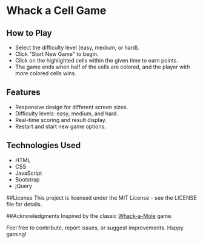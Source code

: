 # Whack a Cell Game

## How to Play
* Select the difficulty level (easy, medium, or hard).
* Click "Start New Game" to begin.
* Click on the highlighted cells within the given time to earn points.
* The game ends when half of the cells are colored, and the player with more colored cells wins.
 
## Features
* Responsive design for different screen sizes.
* Difficulty levels: easy, medium, and hard.
* Real-time scoring and result display.
* Restart and start new game options.

## Technologies Used
* HTML
* CSS
* JavaScript
* Bootstrap
* jQuery

##License
This project is licensed under the MIT License - see the LICENSE file for details.

##Acknowledgments
Inspired by the classic [Whack-a-Mole](https://www.crazygames.com/game/whack-a-mole) game.


Feel free to contribute, report issues, or suggest improvements. Happy gaming!
